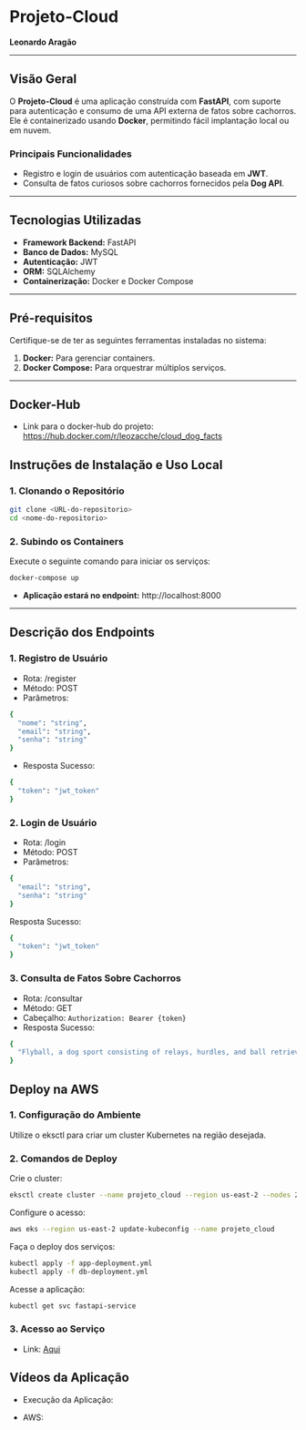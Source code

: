 # Projeto-Cloud  
**Leonardo Aragão**  

---

## **Visão Geral**  

O **Projeto-Cloud** é uma aplicação construída com **FastAPI**, com suporte para autenticação e consumo de uma API externa de fatos sobre cachorros. Ele é containerizado usando **Docker**, permitindo fácil implantação local ou em nuvem.  

### **Principais Funcionalidades**  
- Registro e login de usuários com autenticação baseada em **JWT**.  
- Consulta de fatos curiosos sobre cachorros fornecidos pela **Dog API**.  

---

## **Tecnologias Utilizadas**  
- **Framework Backend:** FastAPI  
- **Banco de Dados:** MySQL  
- **Autenticação:** JWT  
- **ORM:** SQLAlchemy  
- **Containerização:** Docker e Docker Compose  

---

## **Pré-requisitos**  

Certifique-se de ter as seguintes ferramentas instaladas no sistema:  
1. **Docker:** Para gerenciar containers.  
2. **Docker Compose:** Para orquestrar múltiplos serviços.  

---

## **Docker-Hub**

- Link para o docker-hub do projeto: https://hub.docker.com/r/leozacche/cloud_dog_facts

## **Instruções de Instalação e Uso Local**  

### **1. Clonando o Repositório**  
```bash
git clone <URL-do-repositorio>
cd <nome-do-repositorio>
```

### **2. Subindo os Containers**
Execute o seguinte comando para iniciar os serviços:

```bash
docker-compose up
```
- **Aplicação estará no endpoint:** http://localhost:8000

---
  
## **Descrição dos Endpoints**
### **1. Registro de Usuário**
- Rota: /register
- Método: POST
- Parâmetros:
```bash
{
  "nome": "string",
  "email": "string",
  "senha": "string"
}
```
- Resposta Sucesso:
```bash
{
  "token": "jwt_token"
}
```
### **2. Login de Usuário**
- Rota: /login
- Método: POST
- Parâmetros:
```bash
{
  "email": "string",
  "senha": "string"
}
```
Resposta Sucesso:
```bash
{
  "token": "jwt_token"
}
```
### **3. Consulta de Fatos Sobre Cachorros**
- Rota: /consultar
- Método: GET
- Cabeçalho:
  `Authorization: Bearer {token}`
- Resposta Sucesso:
```bash
{
  "Flyball, a dog sport consisting of relays, hurdles, and ball retrieving, was developed in the late 60s, and the first tournament was held in 1983."
}
```

## **Deploy na AWS**
### **1. Configuração do Ambiente**
Utilize o eksctl para criar um cluster Kubernetes na região desejada.


### **2. Comandos de Deploy**
Crie o cluster:

```bash
eksctl create cluster --name projeto_cloud --region us-east-2 --nodes 2
```

Configure o acesso:

```bash
aws eks --region us-east-2 update-kubeconfig --name projeto_cloud
````

Faça o deploy dos serviços:

```bash
kubectl apply -f app-deployment.yml
kubectl apply -f db-deployment.yml
```
 Acesse a aplicação:

```bash
kubectl get svc fastapi-service
```
### 3. Acesso ao Serviço
- Link: [Aqui](http://a9ca5a8ec6d8347d7b723896e3d9662c-310152187.us-east-2.elb.amazonaws.com/)

## **Vídeos da Aplicação**
- Execução da Aplicação:

- AWS:
